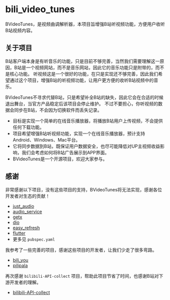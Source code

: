 # bili_video_tunes

BVideoTunes，是视频曲调解析器，本项目旨增强B站听视频功能，方便用户收听B站视频内容。

## 关于项目

B站客户端本身是有听音乐的功能，只是目前不够完善，当然我们需要理解这一原因，B站是一个视频网站，而不是音乐网站，因此它的音乐功能只是附带的，而不是核心功能。
听视频这是一个很好的功能，在只是实现还不够完善，因此我们希望通过这个项目，增强B站的听视频功能，让用户更方便的收听B站视频中的音乐。

BVideoTunes不寻求代替B站，只是希望补全B站的缺失，因此它会在合适的时候退出舞台，当官方产品稳定后该项目会停止维护。
不过不要担心，你听视频的数据会同步在B站，不会因为切换软件而丢失记录。

- 目标是实现一个简单的在线音乐播放器，将播放B站用户上传视频，不会提供任何下载功能。
- 项目希望增强B站听视频功能，实现一个在线音乐播放器，预计支持Android、Windows、Mac平台。
- 它将同步数据到B站，既保证用户数据安全，也尽可能降低对UP主视频收益影响，我们会考虑如何将B站广告展示到APP界面。
- BVideoTunes是一个开源项目，欢迎大家参与。

## 感谢

非常感谢以下项目，没有这些项目的支持，BVideoTunes将无法实现，感谢各位开发者对生态的贡献！

- [just_audio](https://pub.dev/packages/just_audio)
- [audio_service](https://pub.dev/packages/audio_service)
- [getx](https://pub.dev/packages/get)
- [dio](https://pub.dev/packages/dio)
- [easy_refresh](https://pub.dev/packages/easy_refresh)
- [flutter](https://flutter.dev)
- 更多见 `pubspec.yaml`

我参考了一些完善的项目，感谢这些项目的开发者，让我们少走了很多弯路。

- [bili_you](https://github.com/lucinhu/bili_you)
- [pilipala](https://github.com/guozhigq/pilipala)

再次感谢 `bilibili-API-collect` 项目，帮助此项目节省了时间，也感谢B站对下游开发者的理解。

- [bilibili-API-collect](https://github.com/SocialSisterYi/bilibili-API-collect)




